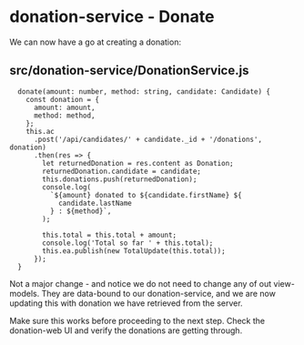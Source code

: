 # donation-service - Donate

We can now have a go at creating a donation:

## src/donation-service/DonationService.js

~~~
  donate(amount: number, method: string, candidate: Candidate) {
    const donation = {
      amount: amount,
      method: method,
    };
    this.ac
      .post('/api/candidates/' + candidate._id + '/donations', donation)
      .then(res => {
        let returnedDonation = res.content as Donation;
        returnedDonation.candidate = candidate;
        this.donations.push(returnedDonation);
        console.log(
          `${amount} donated to ${candidate.firstName} ${
            candidate.lastName
          } : ${method}`,
        );

        this.total = this.total + amount;
        console.log('Total so far ' + this.total);
        this.ea.publish(new TotalUpdate(this.total));
      });
  }
~~~

Not a major change - and notice we do not need to change any of out view-models. They are data-bound to our donation-service, and we are now updating this with donation we have retrieved from the server.

Make sure this works before proceeding to the next step. Check the donation-web UI and verify the donations are getting through.
